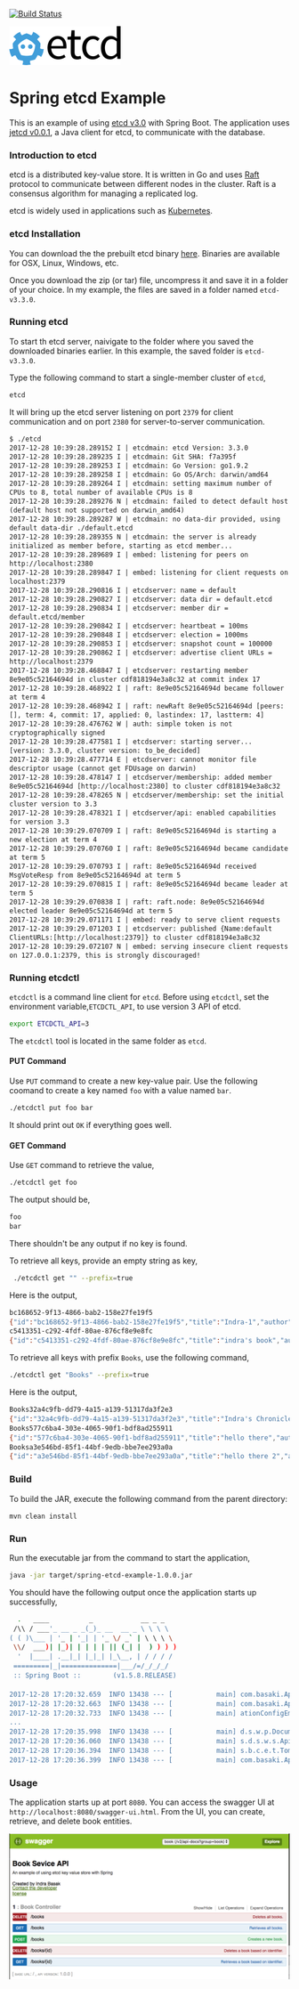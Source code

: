 [![Build Status][travis-badge]][travis-badge-url]

![](./img/etcd.png)

Spring etcd Example
==================================
This is an example of using [etcd v3.0](https://coreos.com/etcd/) with Spring 
Boot. The application uses [jetcd v0.0.1](https://github.com/coreos/jetcd), 
a Java client for etcd, to communicate with the database.

### Introduction to etcd
etcd is a distributed key-value store. It is written in Go and uses [Raft](https://raft.github.io/)
protocol to communicate between different nodes in the cluster. Raft is a 
consensus algorithm for managing a replicated log. 

etcd is widely used in applications such as [Kubernetes](http://kubernetes.io/).
   
### etcd Installation
You can download the the prebuilt etcd binary [here](https://github.com/coreos/etcd/releases/).
Binaries are available for OSX, Linux, Windows, etc.

Once you download the zip (or tar) file, uncompress it and save it in a folder
of your choice. In my example, the files are saved in a folder named 
`etcd-v3.3.0`.

### Running etcd
To start th etcd server, naivigate to the folder where you saved the 
downloaded binaries earlier. In this example, the saved folder is `etcd-v3.3.0`.

Type the following command to start a single-member cluster of `etcd`,

```sh
etcd
```

It will bring up the etcd server listening on port `2379` for client 
communication and on port `2380` for server-to-server communication.

```
$ ./etcd
2017-12-28 10:39:28.289152 I | etcdmain: etcd Version: 3.3.0
2017-12-28 10:39:28.289235 I | etcdmain: Git SHA: f7a395f
2017-12-28 10:39:28.289253 I | etcdmain: Go Version: go1.9.2
2017-12-28 10:39:28.289258 I | etcdmain: Go OS/Arch: darwin/amd64
2017-12-28 10:39:28.289264 I | etcdmain: setting maximum number of CPUs to 8, total number of available CPUs is 8
2017-12-28 10:39:28.289276 N | etcdmain: failed to detect default host (default host not supported on darwin_amd64)
2017-12-28 10:39:28.289287 W | etcdmain: no data-dir provided, using default data-dir ./default.etcd
2017-12-28 10:39:28.289355 N | etcdmain: the server is already initialized as member before, starting as etcd member...
2017-12-28 10:39:28.289689 I | embed: listening for peers on http://localhost:2380
2017-12-28 10:39:28.289847 I | embed: listening for client requests on localhost:2379
2017-12-28 10:39:28.290816 I | etcdserver: name = default
2017-12-28 10:39:28.290827 I | etcdserver: data dir = default.etcd
2017-12-28 10:39:28.290834 I | etcdserver: member dir = default.etcd/member
2017-12-28 10:39:28.290842 I | etcdserver: heartbeat = 100ms
2017-12-28 10:39:28.290848 I | etcdserver: election = 1000ms
2017-12-28 10:39:28.290853 I | etcdserver: snapshot count = 100000
2017-12-28 10:39:28.290862 I | etcdserver: advertise client URLs = http://localhost:2379
2017-12-28 10:39:28.468847 I | etcdserver: restarting member 8e9e05c52164694d in cluster cdf818194e3a8c32 at commit index 17
2017-12-28 10:39:28.468922 I | raft: 8e9e05c52164694d became follower at term 4
2017-12-28 10:39:28.468942 I | raft: newRaft 8e9e05c52164694d [peers: [], term: 4, commit: 17, applied: 0, lastindex: 17, lastterm: 4]
2017-12-28 10:39:28.476762 W | auth: simple token is not cryptographically signed
2017-12-28 10:39:28.477581 I | etcdserver: starting server... [version: 3.3.0, cluster version: to_be_decided]
2017-12-28 10:39:28.477714 E | etcdserver: cannot monitor file descriptor usage (cannot get FDUsage on darwin)
2017-12-28 10:39:28.478147 I | etcdserver/membership: added member 8e9e05c52164694d [http://localhost:2380] to cluster cdf818194e3a8c32
2017-12-28 10:39:28.478265 N | etcdserver/membership: set the initial cluster version to 3.3
2017-12-28 10:39:28.478321 I | etcdserver/api: enabled capabilities for version 3.3
2017-12-28 10:39:29.070709 I | raft: 8e9e05c52164694d is starting a new election at term 4
2017-12-28 10:39:29.070760 I | raft: 8e9e05c52164694d became candidate at term 5
2017-12-28 10:39:29.070793 I | raft: 8e9e05c52164694d received MsgVoteResp from 8e9e05c52164694d at term 5
2017-12-28 10:39:29.070815 I | raft: 8e9e05c52164694d became leader at term 5
2017-12-28 10:39:29.070838 I | raft: raft.node: 8e9e05c52164694d elected leader 8e9e05c52164694d at term 5
2017-12-28 10:39:29.071171 I | embed: ready to serve client requests
2017-12-28 10:39:29.071203 I | etcdserver: published {Name:default ClientURLs:[http://localhost:2379]} to cluster cdf818194e3a8c32
2017-12-28 10:39:29.072107 N | embed: serving insecure client requests on 127.0.0.1:2379, this is strongly discouraged!
```
### Running etcdctl
`etcdctl` is a command line client for `etcd`. Before using `etcdctl`, set the
environment variable,`ETCDCTL_API`, to use version 3 API of etcd.

```bash
export ETCDCTL_API=3
```

The `etcdctl` tool is located in the same folder as `etcd`. 

#### PUT Command
Use `PUT` command to create a new key-value pair. Use the following coomand to 
create a key named `foo` with a value named `bar`.

```bash
./etcdctl put foo bar 
```

It should print out `OK` if everything goes well.

#### GET Command
Use `GET` command to retrieve the value,

```bash
./etcdctl get foo
```

The output should be,

```bash
foo
bar
```

There shouldn't be any output if no key is found.

To retrieve all keys, provide an empty string as key,

```bash
 ./etcdctl get "" --prefix=true
```

Here is the output,

```bash
bc168652-9f13-4866-bab2-158e27fe19f5
{"id":"bc168652-9f13-4866-bab2-158e27fe19f5","title":"Indra-1","author":"Indra Basak"}
c5413351-c292-4fdf-80ae-876cf8e9e8fc
{"id":"c5413351-c292-4fdf-80ae-876cf8e9e8fc","title":"indra's book","author":"indra"}
```

To retrieve all keys with prefix `Books`, use the following command,

```bash
./etcdctl get "Books" --prefix=true
```

Here is the output,

```bash
Books32a4c9fb-dd79-4a15-a139-51317da3f2e3
{"id":"32a4c9fb-dd79-4a15-a139-51317da3f2e3","title":"Indra's Chronicle","author":"Indra Basak"}
Books577c6ba4-303e-4065-90f1-bdf8ad255911
{"id":"577c6ba4-303e-4065-90f1-bdf8ad255911","title":"hello there","author":"Indra Basak"}
Booksa3e546bd-85f1-44bf-9edb-bbe7ee293a0a
{"id":"a3e546bd-85f1-44bf-9edb-bbe7ee293a0a","title":"hello there 2","author":"Indra Basak"}
```

### Build
To build the JAR, execute the following command from the parent directory:

```
mvn clean install
```

### Run
Run the executable jar from the command to start the application,

```bash
java -jar target/spring-etcd-example-1.0.0.jar
```

You should have the following output once the application starts up successfully,

```bash
  .   ____          _            __ _ _
 /\\ / ___'_ __ _ _(_)_ __  __ _ \ \ \ \
( ( )\___ | '_ | '_| | '_ \/ _` | \ \ \ \
 \\/  ___)| |_)| | | | | || (_| |  ) ) ) )
  '  |____| .__|_| |_|_| |_\__, | / / / /
 =========|_|==============|___/=/_/_/_/
 :: Spring Boot ::        (v1.5.8.RELEASE)

2017-12-28 17:20:32.659  INFO 13438 --- [           main] com.basaki.Application                   : Starting Application on ibasa-mb-46063.local with PID 13438 (/Users/spring-etcd-example/target/spring-etcd-example-1.0.0.jar started by indra.basak in /Users/spring-etcd-example)
2017-12-28 17:20:32.663  INFO 13438 --- [           main] com.basaki.Application                   : No active profile set, falling back to default profiles: default
2017-12-28 17:20:32.733  INFO 13438 --- [           main] ationConfigEmbeddedWebApplicationContext : Refreshing org.springframework.boot.context.embedded.AnnotationConfigEmbeddedWebApplicationContext@2f333739: startup date [Thu Dec 28 17:20:32 PST 2017]; root of context hierarchy
...
2017-12-28 17:20:35.998  INFO 13438 --- [           main] d.s.w.p.DocumentationPluginsBootstrapper : Found 1 custom documentation plugin(s)
2017-12-28 17:20:36.060  INFO 13438 --- [           main] s.d.s.w.s.ApiListingReferenceScanner     : Scanning for api listing references
2017-12-28 17:20:36.394  INFO 13438 --- [           main] s.b.c.e.t.TomcatEmbeddedServletContainer : Tomcat started on port(s): 8080 (http)
2017-12-28 17:20:36.399  INFO 13438 --- [           main] com.basaki.Application                   : Started Application in 4.388 seconds (JVM running for 4.883)

```

### Usage
The application starts up at port `8080`. You can access the swagger UI at 
`http://localhost:8080/swagger-ui.html`. From the UI, you can create, retrieve,
and delete book entities.

![](./img/swagger-ui.png)

[travis-badge]: https://travis-ci.org/indrabasak/spring-etcd-example.svg?branch=master
[travis-badge-url]: https://travis-ci.org/indrabasak/spring-etcd-example/